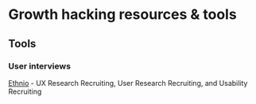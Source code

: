 # Growth hacking resources & tools

## Tools
### User interviews
[Ethnio](https://ethn.io) - UX Research Recruiting, User Research Recruiting, and Usability Recruiting
